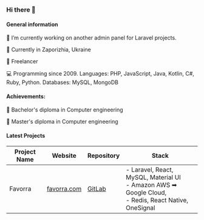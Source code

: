 ### Hi there 👋

#### General information

🔭 I’m currently working on another admin panel for Laravel projects.

📍 Currently in Zaporizhia, Ukraine

🏢 Freelancer

💻 Programming since 2009. Languages: PHP, JavaScript, Java, Kotlin, C#, Ruby, Python. Databases: MySQL, MongoDB

#### Achievements:

📄 Bachelor's diploma in Computer engineering

📄 Master's diploma in Computer engineering

#### Latest Projects

| Project Name|Website|Repository|Stack|
|----------|-----------|----------|------|
|Favorra|[favorra.com](http://favorra.com)|[GitLab](https://gitlab.com/AlexeyRudkovskiy/favorra-website)|- Laravel, React, MySQL, Material UI <br> - Amazon AWS ➡ Google Cloud, <br> - Redis, React Native, OneSignal|

<!-- 
- 😄 Pronouns: ...
- ⚡ Fun fact: ...
--> 
